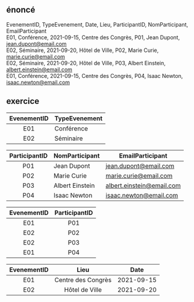 ## énoncé

EvenementID, TypeEvenement, Date, Lieu, ParticipantID, NomParticipant, EmailParticipant  
E01, Conférence, 2021-09-15, Centre des Congrès, P01, Jean Dupont, jean.dupont@email.com  
E02, Séminaire, 2021-09-20, Hôtel de Ville, P02, Marie Curie, marie.curie@email.com  
E02, Séminaire, 2021-09-20, Hôtel de Ville, P03, Albert Einstein, albert.einstein@email.com  
E01, Conférence, 2021-09-15, Centre des Congrès, P04, Isaac Newton, isaac.newton@email.com

## exercice

| EvenementID | TypeEvenement | 
|:-:|-|
|E01| Conférence|
|E02| Séminaire| 

|ParticipantID | NomParticipant | EmailParticipant|
|:-:|-|-|
|P01| Jean Dupont| jean.dupont@email.com|
|P02| Marie Curie| marie.curie@email.com|
|P03| Albert Einstein| albert.einstein@email.com|
|P04| Isaac Newton| isaac.newton@email.com|

| EvenementID | ParticipantID |
|:-:|:-:|
|E01|P01|
|E02|P02|
|E02|P03|
|E01|P04|

| EvenementID | Lieu | Date | 
|:-:|:-:|:-:|
|E01|Centre des Congrès|  2021-09-15| 
|E02|Hôtel de Ville| 2021-09-20| 